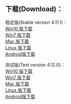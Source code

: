 
## 下载(Download)：
稳定版(Stable version 4.11.1)：   
[Win10 版下载](https://github.com/XX-net/XX-Net/releases/download/4.11.1/XX-Net-win10-4.11.1.7z)   
[Win7 版下载](https://github.com/XX-net/XX-Net/releases/download/4.11.1/XX-Net-win7-4.11.1.7z)   
[Mac 版下载](https://github.com/XX-net/XX-Net/releases/download/4.11.1/XX-Net-mac-4.11.1.7z)  
[Linux 版下载](https://github.com/XX-net/XX-Net/archive/4.11.1.zip)  
[Android版下载](https://github.com/XX-net/XX-Net/releases/download/4.11.1/XX-Net-4.11.1.apk)  




测试版(Test version 4.12.0)：  
[Win10 版下载](https://github.com/XX-net/XX-Net/releases/download/4.12.0/XX-Net-win10-4.12.0.7z)   
[Win7 版下载](https://github.com/XX-net/XX-Net/releases/download/4.12.0/XX-Net-win7-4.12.0.7z)   
[Mac 版下载](https://github.com/XX-net/XX-Net/releases/download/4.12.0/XX-Net-mac-4.12.0.7z)  
[Linux 版下载](https://github.com/XX-net/XX-Net/archive/4.12.0.zip)  
[Android版下载](https://github.com/XX-net/XX-Net/releases/download/4.12.0/XX-Net-4.12.0.apk)  
